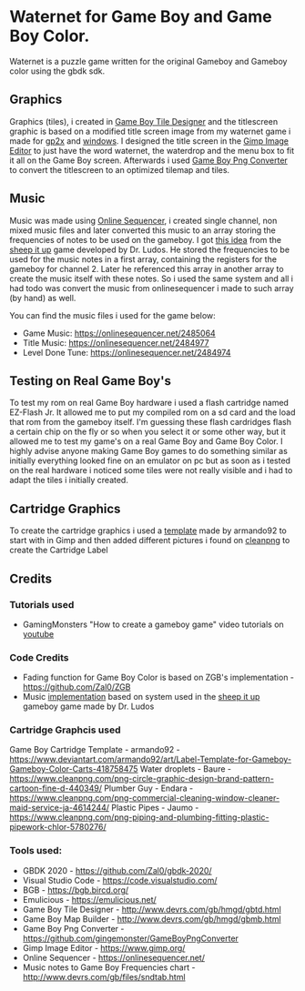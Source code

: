 # Waternet for Game Boy and Game Boy Color.
Waternet is a puzzle game written for the original Gameboy and Gameboy color using the gbdk sdk. 

## Graphics 
Graphics (tiles), i created in [Game Boy Tile Designer](http://www.devrs.com/gb/hmgd/gbtd.html) and the titlescreen graphic is based on a modified title screen image from my waternet game i made for [gp2x](https://www.willemssoft.be/index.php?main=5&sub=6&action=productdetails&id=218) and [windows](https://www.willemssoft.be/index.php?main=46&sub=7&action=productdetails&id=220). I designed the title screen in the [Gimp Image Editor](https://www.gimp.org/) to just have the word waternet, the waterdrop and the menu box to fit it all on the Game Boy screen. Afterwards i used [Game Boy Png Converter](https://github.com/gingemonster/GameBoyPngConverter) to convert the titlescreen to an optimized tilemap and tiles. 

## Music
Music was made using [Online Sequencer](https://onlinesequencer.net/), i created single channel, non mixed music files and later converted this music to an array storing the frequencies of notes to be used on the gameboy. I got [this idea](https://www.gamedeveloper.com/programming/making-a-game-boy-game-in-2017-a-quot-sheep-it-up-quot-post-mortem-part-2-2-) from the [sheep it up](https://gamejolt.com/games/sheepitup/267335) game developed by Dr. Ludos. He stored the frequencies to be used for the music notes in a first array, containing the registers for the gameboy for channel 2. Later he referenced this array in another array to create the music itself with these notes. So i used the same system and all i had todo was convert the music from onlinesequencer i made to such array (by hand) as well.

You can find the music files i used for the game below:

* Game Music: https://onlinesequencer.net/2485064
* Title Music: https://onlinesequencer.net/2484977
* Level Done Tune: https://onlinesequencer.net/2484974

## Testing on Real Game Boy's
To test my rom on real Game Boy hardware i used a flash cartridge named EZ-Flash Jr. It allowed me to put my compiled rom on a sd card and the load that rom from the gameboy itself. I'm guessing these flash cardridges flash a certain chip on the fly or so when you select it or some other way, but it allowed me to test my game's on a real Game Boy and Game Boy Color. I highly advise anyone making Game Boy games to do something similar as initially everything looked fine on an emulator on pc but as soon as i tested on the real hardware i noticed some tiles were not really visible and i had to adapt the tiles i initially created.

## Cartridge Graphics
To create the cartridge graphics i used a [template](https://www.deviantart.com/armando92/art/Label-Template-for-Gameboy-Gameboy-Color-Carts-418758475) made by armando92 to start with in Gimp and then added different pictures i found on [cleanpng](https://www.cleanpng.com) to create the Cartridge Label

## Credits
### Tutorials used
* GamingMonsters "How to create a gameboy game" video tutorials on [youtube](https://www.youtube.com/watch?v=HIsWR_jLdwo&list=PLeEj4c2zF7PaFv5MPYhNAkBGrkx4iPGJo&index=1)

### Code Credits
* Fading function for Game Boy Color is based on ZGB's implementation - https://github.com/Zal0/ZGB
* Music [implementation](https://www.gamedeveloper.com/programming/making-a-game-boy-game-in-2017-a-quot-sheep-it-up-quot-post-mortem-part-2-2-) based on system used in the [sheep it up](https://gamejolt.com/games/sheepitup/267335) gameboy game made by Dr. Ludos

### Cartridge Graphcis used
Game Boy Cartridge Template - armando92 - https://www.deviantart.com/armando92/art/Label-Template-for-Gameboy-Gameboy-Color-Carts-418758475
Water droplets - Baure - https://www.cleanpng.com/png-circle-graphic-design-brand-pattern-cartoon-fine-d-440349/
Plumber Guy - Endara - https://www.cleanpng.com/png-commercial-cleaning-window-cleaner-maid-service-ja-4614244/
Plastic Pipes - Jaumo - https://www.cleanpng.com/png-piping-and-plumbing-fitting-plastic-pipework-chlor-5780276/

### Tools used:
* GBDK 2020 - https://github.com/Zal0/gbdk-2020/ 
* Visual Studio Code - https://code.visualstudio.com/
* BGB - https://bgb.bircd.org/
* Emulicious - https://emulicious.net/
* Game Boy Tile Designer - http://www.devrs.com/gb/hmgd/gbtd.html
* Game Boy Map Builder - http://www.devrs.com/gb/hmgd/gbmb.html
* Game Boy Png Converter - https://github.com/gingemonster/GameBoyPngConverter
* Gimp Image Editor - https://www.gimp.org/
* Online Sequencer - https://onlinesequencer.net/
* Music notes to Game Boy Frequencies chart - http://www.devrs.com/gb/files/sndtab.html
